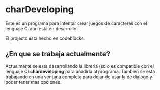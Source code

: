 # charDeveloping
Este es un programa para intentar crear juegos de caracteres con el lenguaje C, aun esta en desarrollo.

El projecto esta hecho en codeblocks.

## ¿En que se trabaja actualmente?
Actualmente se esta desarrollando la libreria (solo es compatible con el lenguaje C) **chardeveloping** para añadirla al programa. Tambien se esta trabajando en una ventana completa para dejar de usar la de dialogo y poder tener mas opciones.

